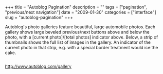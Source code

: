 +++
title = "Autoblog Pagination"
description = ""
tags = ["pagination", "previous/next navigation"]
date = "2009-01-30"
categories = ["interface"]
slug = "autoblog-pagination"
+++


<p>Autoblog's photo galleries feature beautiful, large automobile photos. Each gallery shows large beveled previous/next buttons above and below the photo, with a [current photo]/[total photos] indicator above. Below, a strip of thumbnails shows the full list of images in the gallery. An indicator of the current photo in that strip, e.g. with a special border treatment would ice the cake.</p>
<div id="screens-full" class="clear"><div class="fullimg clear"><a href="//konigi.com/media/interface/autoblog-pagination-1.png" class="group" rel="group" title="1. "><img src="//konigi.com/media/interface/autoblog-pagination-1.png" alt="" class="img-responsive"></a></div></div>        
<p><a href="http://www.autoblog.com/gallery">http://www.autoblog.com/gallery</a></p>

